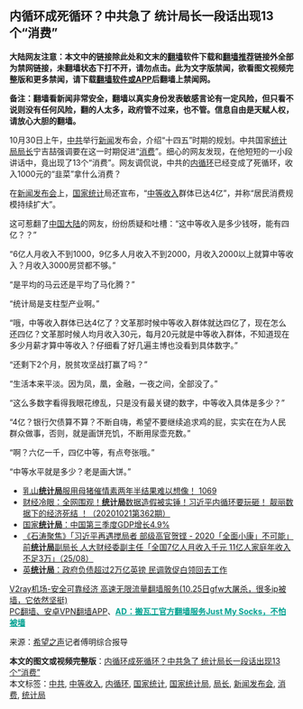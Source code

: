  <h2>内循环成死循环？中共急了 统计局长一段话出现13个“消费”</h2> <p class="notice"><b>大陆网友注意：本文中的链接除此处和文末的<a href="https://github.com/bannedbook/fanqiang" >翻墙</a>软件下载和<a href="https://github.com/killgcd/justmysocks/blob/master/README.md">翻墙推荐</a>链接外全部为禁网链接，未翻墙状态下打不开，请勿点击。此为文字版禁闻，欲看图文视频完整版和更多禁闻，请下载<a href="https://github.com/bannedbook/fanqiang">翻墙软件或APP</a>后翻墙上禁闻网。</p><p>备注：翻墙看新闻非常安全，翻墙以真实身份发表敏感言论有一定风险，但只看不说则没有任何风险，翻的人太多，政府管不过来，也不管。信息自由是天赋人权，请放心大胆的翻墙。</b></p>  <div class="entry"> <p id="conimg"></p> <p>10月30日上午，<a href="https://www.bannedbook.org/bnews/tag/%e4%b8%ad%e5%85%b1/" class="st_tag internal_tag" rel="tag" title="标签 中共 下的日志">中共</a>举行<span class='wp_keywordlink_affiliate'><a href="https://www.bannedbook.org/" title="新闻">新闻</a></span>发布会，介绍“十四五”时期的规划。中共国家<a href="https://www.bannedbook.org/bnews/tag/%e7%bb%9f%e8%ae%a1%e5%b1%80/" class="st_tag internal_tag" rel="tag" title="标签 统计局 下的日志">统计局</a><a href="https://www.bannedbook.org/bnews/tag/%E5%B1%80%E9%95%BF/" class="st_tag internal_tag" rel="tag" title="标签 局长 下的日志">局长</a>宁吉喆强调要在这一时期促进“<a href="https://www.bannedbook.org/bnews/tag/%e6%b6%88%e8%b4%b9/" class="st_tag internal_tag" rel="tag" title="标签 消费 下的日志">消费</a>”。细心的网友发现，在他短短的一小段讲话中，竟出现了13个“消费”。网友调侃说，中共的<a href="https://www.bannedbook.org/bnews/tag/%e5%86%85%e5%be%aa%e7%8e%af/" class="st_tag internal_tag" rel="tag" title="标签 内循环 下的日志">内循环</a>已经变成了死循环，收入1000元的“韭菜”拿什么消费？</p> <p></p> <p>在<a href="https://www.bannedbook.org/bnews/tag/%E6%96%B0%E9%97%BB%E5%8F%91%E5%B8%83%E4%BC%9A/" class="st_tag internal_tag" rel="tag" title="标签 新闻发布会 下的日志">新闻发布会</a>上，<a href="https://www.bannedbook.org/bnews/tag/%E5%9B%BD%E5%AE%B6%E7%BB%9F%E8%AE%A1/" class="st_tag internal_tag" rel="tag" title="标签 国家统计 下的日志">国家统计</a>局还宣布，“<a href="https://www.bannedbook.org/bnews/tag/%E4%B8%AD%E7%AD%89%E6%94%B6%E5%85%A5/" class="st_tag internal_tag" rel="tag" title="标签 中等收入 下的日志">中等收入</a>群体已达4亿”，并称“居民消费规模持续扩大”。</p> <p>这可惹翻了<span class='wp_keywordlink_affiliate'><a href="https://www.bannedbook.org/" title="中国" target="_blank">中国</a></span><span class='wp_keywordlink_affiliate'><a href="https://www.bannedbook.org/" title="大陆" target="_blank">大陆</a></span>的网友，纷纷质疑和吐槽：“这中等收入是多少钱呀，能有四亿？？”</p>  <p>“6亿人月收入不到1000，9亿多人月收入不到2000，月收入2000以上就算中等收入？月收入3000房贷都不够。”</p> <p>“是平均的马云还是平均了马化腾？”</p> <p>“统计局是支柱型产业啊。”</p> <p>“哦，中等收入群体已达4亿了？文革那时候中等收入群体就达四亿了，现在怎么还四亿？文革那时候人均月收入30元，每月20元就是中等收入群体，不知道现在多少月薪才算中等收入？仔细看了好几遍主博也没看到具体数字。”</p> <p>“还剩下2个月，脱贫攻坚战打赢了吗？”</p>  <p>“生活本来平淡。因为凤，凰，金融，一夜之间，全部没了。”</p> <p>“这么多数字看得我眼花缭乱，只是没有最关键的数字，中等收入具体是多少？”</p> <p>“4亿？银行欠债算不算？不断自嗨，希望不要继续追求鸡的屁，实实在在为人民群众做事，否则，就是画饼充饥，不断用尿壶充数。”</p> <p>“啊？六亿一千，四亿中等，有点夸张哦。”</p> <p>“中等水平就是多少？老是画大饼。”</p>  <ul class='op-related-articles' title='相关阅读'> <li><a href='https://www.bannedbook.org/bnews/bannedvideo/20201026/1420601.html' target='_blank'>乳山<b>统计局</b>服用母猪催情素两年半结果难以想像！ 1069</a></li> <li><a href='https://www.bannedbook.org/bnews/bannedvideo/20201021/1417665.html' target='_blank'>财经冷眼：全网围观！<b>统计局</b>数据造假被实锤！习近平内循环要玩砸！ 靓丽数据下的经济死结 ！（20201021第362期）</a></li> <li><a href='https://www.bannedbook.org/bnews/baitai/20201019/1416592.html' target='_blank'>国家<b>统计局</b>：中国第三季度GDP增长4.9%</a></li> <li><a href='https://www.bannedbook.org/bnews/bannedvideo/20200826/1385829.html' target='_blank'>《石涛聚焦》「习近平再遇搅局者 部级高官贺铿 - 2020「全面小康」不可能」前<b>统计局</b>副局长 人大财经委副主任「全国7亿人月收入千元 11亿人家庭年收入不足3万」（25/08）</a></li> <li><a href='https://www.bannedbook.org/bnews/cnnews/20200823/1384251.html' target='_blank'>英<b>统计局</b>：政府负债超过2万亿英镑 民调敦促白领回去工作</a></li> </ul> <p class="texttj"> <a href="https://www.bannedbook.org/forum23/topic22702.html" target="_blank">V2ray机场-安全可靠经济 高速无限流量翻墙服务(10.25日gfw大屠杀，很多ip被墙，它依然坚挺)</a><br/> <a href="https://github.com/bannedbook/fanqiang/wiki/%E7%A6%81%E9%97%BB%E7%BD%91%E5%AE%89%E5%8D%93%E7%BF%BB%E5%A2%99%E6%96%B0%E9%97%BBAPP" target="_blank">PC翻墙、安卓VPN翻墙APP</a>、<span onclick="window.open('https://github.com/killgcd/justmysocks/blob/master/README.md')" style="font-weight:bold;color:#00A191;cursor:pointer;text-decoration:underline;outline:none">AD：搬瓦工官方翻墙服务Just My Socks，不怕被墙</span></p><p> 来源：<span class='wp_keywordlink_affiliate'><a href="https://www.soundofhope.org" title="希望之声" target="_blank">希望之声</a></span>记者傅明综合报导 </p><a name='sharetosocial'></a>       <div><b>本文的图文或视频完整版</b>：<a href='https://www.bannedbook.org/bnews/finance/20201101/1423665.html'>内循环成死循环？中共急了 统计局长一段话出现13个“消费”</a></div>  </div><!--END ENTRY--> <div class="postfooter"> <div>本文标签：<a href="https://www.bannedbook.org/bnews/tag/%e4%b8%ad%e5%85%b1/" rel="tag">中共</a>, <a href="https://www.bannedbook.org/bnews/tag/%E4%B8%AD%E7%AD%89%E6%94%B6%E5%85%A5/" rel="tag">中等收入</a>, <a href="https://www.bannedbook.org/bnews/tag/%e5%86%85%e5%be%aa%e7%8e%af/" rel="tag">内循环</a>, <a href="https://www.bannedbook.org/bnews/tag/%E5%9B%BD%E5%AE%B6%E7%BB%9F%E8%AE%A1/" rel="tag">国家统计</a>, <a href="https://www.bannedbook.org/bnews/tag/%E5%9B%BD%E5%AE%B6%E7%BB%9F%E8%AE%A1%E5%B1%80/" rel="tag">国家统计局</a>, <a href="https://www.bannedbook.org/bnews/tag/%E5%B1%80%E9%95%BF/" rel="tag">局长</a>, <a href="https://www.bannedbook.org/bnews/tag/%E6%96%B0%E9%97%BB%E5%8F%91%E5%B8%83%E4%BC%9A/" rel="tag">新闻发布会</a>, <a href="https://www.bannedbook.org/bnews/tag/%e6%b6%88%e8%b4%b9/" rel="tag">消费</a>, <a href="https://www.bannedbook.org/bnews/tag/%e7%bb%9f%e8%ae%a1%e5%b1%80/" rel="tag">统计局</a></div>  </div><!--END POSTFOOTER--> 